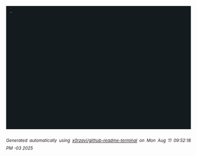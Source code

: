 <div align="justify">
<picture>
    <source media="(prefers-color-scheme: dark)" srcset="./output.gif">
    <source media="(prefers-color-scheme: light)" srcset="./output.gif">
    <img alt="GIFOS" src="output.gif">
</picture>

<sub><i>Generated automatically using [x0rzavi/github-readme-terminal](https://github.com/x0rzavi/github-readme-terminal) on Mon Aug 11 09:52:18 PM -03 2025</i></sub>

<!-- <details>
<summary>More details</summary>

</details> -->
</div>

<!-- Image deletion URL: NONE -->